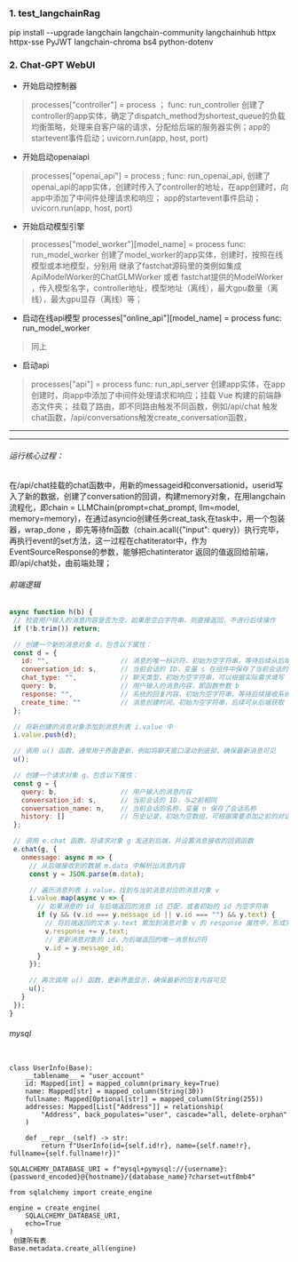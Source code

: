 ### 1. test_langchainRag
pip install --upgrade langchain langchain-community langchainhub httpx httpx-sse PyJWT langchain-chroma bs4 python-dotenv

### 2. Chat-GPT WebUI
- 开始启动控制器
>processes["controller"] = process ；             func: run_controller 
> 创建了controller的app实体，确定了dispatch_method为shortest_queue的负载均衡策略，处理来自客户端的请求，分配给后端的服务器实例；app的startevent事件启动；uvicorn.run(app, host, port)

- 开始启动openaiapi
> processes["openai_api"] = process ;              func: run_openai_api, 
> 创建了openai_api的app实体，创建时传入了controller的地址，在app创建时，向app中添加了中间件处理请求和响应；                    app的startevent事件启动；uvicorn.run(app, host, port)

- 开始启动模型引擎
>processes["model_worker"][model_name] = process  func: run_model_worker
>创建了model_worker的app实体，创建时，按照在线模型或本地模型，分别用 继承了fastchat源码里的类例如集成ApiModelWorker的ChatGLMWorker 或者 fastchat提供的ModelWorker
> ，传入模型名字，controller地址，模型地址（离线），最大gpu数量（离线），最大gpu显存（离线）等；

- 启动在线api模型
processes["online_api"][model_name] = process    func: run_model_worker
>  同上

- 启动api
>processes["api"] = process                       func: run_api_server
> 创建app实体，在app创建时，向app中添加了中间件处理请求和响应；挂载 Vue 构建的前端静态文件夹； 挂载了路由，即不同路由触发不同函数，例如/api/chat
> 触发chat函数，/api/conversations触发create_conversation函数，       

--------
--------
###### 运行核心过程：
在/api/chat挂载的chat函数中，用新的messageid和conversationid，userid写入了新的数据，创建了conversation的回调，构建memory对象，在用langchain
流程化，即chain = LLMChain(prompt=chat_prompt, llm=model, memory=memory)，在通过asyncio创建任务creat_task,在task中，用一个包装器，wrap_done
，即先等待fn函数（chain.acall({"input": query}）执行完毕，再执行event的set方法，这一过程在chatiterator中，作为EventSourceResponse的参数，能够把chatinterator
返回的值返回给前端，即/api/chat处，由前端处理；


###### 前端逻辑
 ```javascript
async function h(b) {
  // 检查用户输入的消息内容是否为空，如果是空白字符串，则直接返回，不进行后续操作
  if (!b.trim()) return;

  // 创建一个新的消息对象 d，包含以下属性：
  const d = {
    id: "",                  // 消息的唯一标识符，初始为空字符串，等待后续从后端获取
    conversation_id: s,      // 当前会话的 ID，变量 s 在组件中保存了当前会话的标识
    chat_type: "",           // 聊天类型，初始为空字符串，可以根据实际需求填写
    query: b,                // 用户输入的消息内容，即函数参数 b
    response: "",            // 系统的回复内容，初始为空字符串，等待后续接收系统回复
    create_time: ""          // 消息创建时间，初始为空字符串，后续可从后端获取
  };

  // 将新创建的消息对象添加到消息列表 i.value 中
  i.value.push(d);

  // 调用 u() 函数，通常用于界面更新，例如将聊天窗口滚动到底部，确保最新消息可见
  u();

  // 创建一个请求对象 g，包含以下属性：
  const g = {
    query: b,                // 用户输入的消息内容
    conversation_id: s,      // 当前会话的 ID，与之前相同
    conversation_name: n,    // 当前会话的名称，变量 n 保存了会话名称
    history: []              // 历史记录，初始为空数组，可根据需要添加之前的对话内容
  };

  // 调用 e.chat 函数，将请求对象 g 发送到后端，并设置消息接收的回调函数
  e.chat(g, {
    onmessage: async m => {
      // 从后端接收到的数据 m.data 中解析出消息内容
      const y = JSON.parse(m.data);

      // 遍历消息列表 i.value，找到与当前消息对应的消息对象 v
      i.value.map(async v => {
        // 如果消息的 id 与后端返回的消息 id 匹配，或者初始的 id 为空字符串
        if (y && (v.id === y.message_id || v.id === "") && y.text) {
          // 将后端返回的文本 y.text 累加到消息对象 v 的 response 属性中，形成完整的回复
          v.response += y.text;
          // 更新消息对象的 id，为后端返回的唯一消息标识符
          v.id = y.message_id;
        }
      });

      // 再次调用 u() 函数，更新界面显示，确保最新的回复内容可见
      u();
    }
  });
}
```
###### mysql 
```

class UserInfo(Base):
    __tablename__ = "user_account"
    id: Mapped[int] = mapped_column(primary_key=True)
    name: Mapped[str] = mapped_column(String(30))
    fullname: Mapped[Optional[str]] = mapped_column(String(255))
    addresses: Mapped[List["Address"]] = relationship(
        "Address", back_populates="user", cascade="all, delete-orphan"
    )

    def __repr__(self) -> str:
        return f"UserInfo(id={self.id!r}, name={self.name!r}, fullname={self.fullname!r})"

SQLALCHEMY_DATABASE_URI = f"mysql+pymysql://{username}:{password_encoded}@{hostname}/{database_name}?charset=utf8mb4"

from sqlalchemy import create_engine

engine = create_engine(
    SQLALCHEMY_DATABASE_URI,
    echo=True
)
 创建所有表
Base.metadata.create_all(engine)
```
